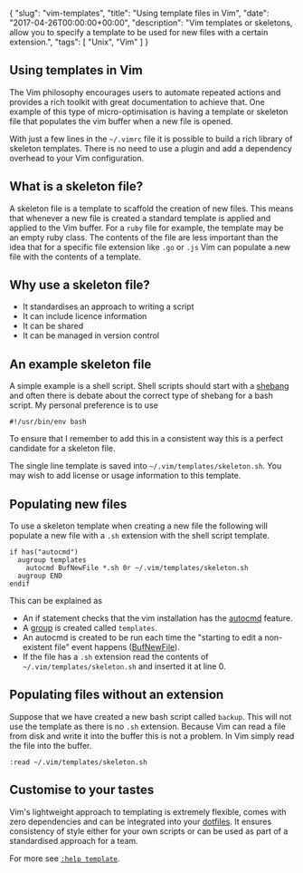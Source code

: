 {
  "slug": "vim-templates",
  "title": "Using template files in Vim",
  "date": "2017-04-26T00:00:00+00:00",
  "description": "Vim templates or skeletons, allow you to specify a template to be used for new files with a certain extension.", 
"tags": [
    "Unix",
    "Vim"
  ]
}


## Using templates in Vim

The Vim philosophy encourages users to automate repeated actions and provides a rich toolkit with great documentation to achieve that. One example of this type of micro-optimisation is having a template or skeleton file that populates the vim buffer when a new file is opened. 

With just a few lines in the `~/.vimrc` file it is possible to build a rich library of skeleton templates. There is no need to use a plugin and add a dependency overhead to your Vim configuration.

## What is a skeleton file?

A skeleton file is a template to scaffold the creation of new files. This means that whenever a new file is created a standard template is applied and applied to the Vim buffer. For a `ruby` file for example, the template may be an empty ruby class. The contents of the file are less important than the idea that for a specific file extension like `.go` or `.js` Vim can populate a new file with the contents of a template. 

## Why use a skeleton file?

* It standardises an approach to writing a script
* It can include licence information
* It can be shared
* It can be managed in version control

## An example skeleton file

A simple example is a shell script. Shell scripts should start with a [shebang][6] and often there is debate about the correct type of shebang for a bash script. My personal preference is to use

    #!/usr/bin/env bash

To ensure that I remember to add this in a consistent way this is a perfect candidate for a skeleton file.

The single line template is saved into `~/.vim/templates/skeleton.sh`. You may wish to add license or usage information to this template. 

## Populating new files 

To use a skeleton template when creating a new file the following will populate a new file with a `.sh` extension with the shell script template. 

    if has("autocmd")
      augroup templates
        autocmd BufNewFile *.sh 0r ~/.vim/templates/skeleton.sh
      augroup END
    endif

This can be explained as

* An if statement checks that the vim installation has the [autocmd][2] feature.
* A [group][3] is created called `templates`.
* An autocmd is created to be run each time the "starting to edit a non-existent file" event happens ([BufNewFile][4]).
* If the file has a `.sh` extension read the contents of `~/.vim/templates/skeleton.sh` and inserted it at line 0.

## Populating files without an extension

Suppose that we have created a new bash script called `backup`. This will not use the template as there is no `.sh` extension. Because Vim can read a file from disk and write it into the buffer this is not a problem. In Vim simply read the file into the buffer.

    :read ~/.vim/templates/skeleton.sh

## Customise to your tastes

Vim's lightweight approach to templating is extremely flexible, comes with zero dependencies and can be integrated into your [dotfiles][1]. It ensures consistency of style either for your own scripts or can be used as part of a standardised approach for a team.

For more see [`:help template`][5].

[1]: https://github.com/shapeshed/dotfiles
[2]: http://vimdoc.sourceforge.net/htmldoc/autocmd.html
[3]: http://vimdoc.sourceforge.net/htmldoc/autocmd.html#autocmd-groups
[4]: http://vimdoc.sourceforge.net/htmldoc/autocmd.html#BufNewFile
[5]: http://vimdoc.sourceforge.net/htmldoc/autocmd.html#skeleton
[6]: https://en.wikipedia.org/wiki/Shebang_(Unix)
